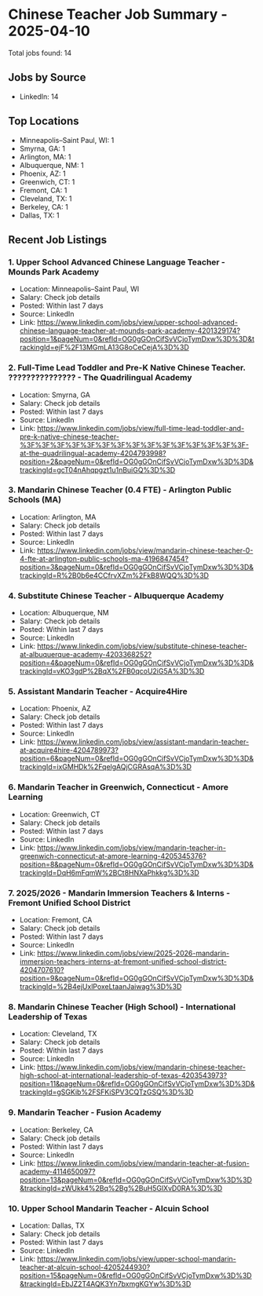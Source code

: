 # Chinese Teacher Job Summary - 2025-04-10

Total jobs found: 14

## Jobs by Source

- LinkedIn: 14

## Top Locations

- Minneapolis–Saint Paul, WI: 1
- Smyrna, GA: 1
- Arlington, MA: 1
- Albuquerque, NM: 1
- Phoenix, AZ: 1
- Greenwich, CT: 1
- Fremont, CA: 1
- Cleveland, TX: 1
- Berkeley, CA: 1
- Dallas, TX: 1

## Recent Job Listings

### 1. Upper School Advanced Chinese Language Teacher - Mounds Park Academy
- Location: Minneapolis–Saint Paul, WI
- Salary: Check job details
- Posted: Within last 7 days
- Source: LinkedIn
- Link: https://www.linkedin.com/jobs/view/upper-school-advanced-chinese-language-teacher-at-mounds-park-academy-4201329174?position=1&pageNum=0&refId=OG0gGOnCifSvVCjoTymDxw%3D%3D&trackingId=ejF%2F13MGmLA13G8oCeCejA%3D%3D

### 2. Full-Time Lead Toddler and Pre-K Native Chinese Teacher. ??????????????? - The Quadrilingual Academy
- Location: Smyrna, GA
- Salary: Check job details
- Posted: Within last 7 days
- Source: LinkedIn
- Link: https://www.linkedin.com/jobs/view/full-time-lead-toddler-and-pre-k-native-chinese-teacher-%3F%3F%3F%3F%3F%3F%3F%3F%3F%3F%3F%3F%3F%3F%3F-at-the-quadrilingual-academy-4204793998?position=2&pageNum=0&refId=OG0gGOnCifSvVCjoTymDxw%3D%3D&trackingId=gcT04nAhqpgzt1u1nBuiGQ%3D%3D

### 3. Mandarin Chinese Teacher (0.4 FTE) - Arlington Public Schools (MA)
- Location: Arlington, MA
- Salary: Check job details
- Posted: Within last 7 days
- Source: LinkedIn
- Link: https://www.linkedin.com/jobs/view/mandarin-chinese-teacher-0-4-fte-at-arlington-public-schools-ma-4196847454?position=3&pageNum=0&refId=OG0gGOnCifSvVCjoTymDxw%3D%3D&trackingId=R%2B0b6e4CCfrvXZm%2FkB8WQQ%3D%3D

### 4. Substitute Chinese Teacher - Albuquerque Academy
- Location: Albuquerque, NM
- Salary: Check job details
- Posted: Within last 7 days
- Source: LinkedIn
- Link: https://www.linkedin.com/jobs/view/substitute-chinese-teacher-at-albuquerque-academy-4203368252?position=4&pageNum=0&refId=OG0gGOnCifSvVCjoTymDxw%3D%3D&trackingId=vKO3gdP%2BqX%2FB0qcoU2iG5A%3D%3D

### 5. Assistant Mandarin Teacher - Acquire4Hire
- Location: Phoenix, AZ
- Salary: Check job details
- Posted: Within last 7 days
- Source: LinkedIn
- Link: https://www.linkedin.com/jobs/view/assistant-mandarin-teacher-at-acquire4hire-4204789973?position=6&pageNum=0&refId=OG0gGOnCifSvVCjoTymDxw%3D%3D&trackingId=ixGMHDk%2FqelgAQjCGRAsqA%3D%3D

### 6. Mandarin Teacher in Greenwich, Connecticut - Amore Learning
- Location: Greenwich, CT
- Salary: Check job details
- Posted: Within last 7 days
- Source: LinkedIn
- Link: https://www.linkedin.com/jobs/view/mandarin-teacher-in-greenwich-connecticut-at-amore-learning-4205345376?position=8&pageNum=0&refId=OG0gGOnCifSvVCjoTymDxw%3D%3D&trackingId=DqH6mFqmW%2BCt8HNXaPhkkg%3D%3D

### 7. 2025/2026 - Mandarin Immersion Teachers & Interns - Fremont Unified School District
- Location: Fremont, CA
- Salary: Check job details
- Posted: Within last 7 days
- Source: LinkedIn
- Link: https://www.linkedin.com/jobs/view/2025-2026-mandarin-immersion-teachers-interns-at-fremont-unified-school-district-4204707610?position=9&pageNum=0&refId=OG0gGOnCifSvVCjoTymDxw%3D%3D&trackingId=%2B4ejUxlPoxeLtaanJaiwag%3D%3D

### 8. Mandarin Chinese Teacher (High School) - International Leadership of Texas
- Location: Cleveland, TX
- Salary: Check job details
- Posted: Within last 7 days
- Source: LinkedIn
- Link: https://www.linkedin.com/jobs/view/mandarin-chinese-teacher-high-school-at-international-leadership-of-texas-4203543973?position=11&pageNum=0&refId=OG0gGOnCifSvVCjoTymDxw%3D%3D&trackingId=gSGKib%2FSFKiSPV3CQTzGSQ%3D%3D

### 9. Mandarin Teacher - Fusion Academy
- Location: Berkeley, CA
- Salary: Check job details
- Posted: Within last 7 days
- Source: LinkedIn
- Link: https://www.linkedin.com/jobs/view/mandarin-teacher-at-fusion-academy-4114650097?position=13&pageNum=0&refId=OG0gGOnCifSvVCjoTymDxw%3D%3D&trackingId=zWUkk4%2Bq%2Bg%2BuH5GlXvD0RA%3D%3D

### 10. Upper School Mandarin Teacher - Alcuin School
- Location: Dallas, TX
- Salary: Check job details
- Posted: Within last 7 days
- Source: LinkedIn
- Link: https://www.linkedin.com/jobs/view/upper-school-mandarin-teacher-at-alcuin-school-4205244930?position=15&pageNum=0&refId=OG0gGOnCifSvVCjoTymDxw%3D%3D&trackingId=EbJZ2T4AQK3Yn7bxmgKGYw%3D%3D

